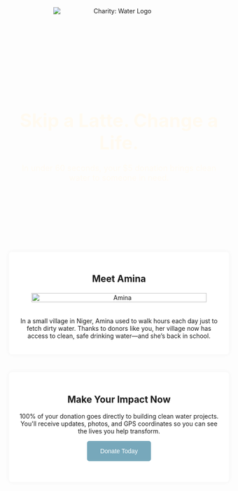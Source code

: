 <!DOCTYPE html>
<html lang="en">
<head>
  <meta charset="UTF-8" />
  <meta name="viewport" content="width=device-width, initial-scale=1.0" />
  <title>Charity: Water - Clean Water for All</title>
  <style>
    @import url('https://fonts.googleapis.com/css2?family=Proxima+Nova:wght@400;600&display=swap');

    body {
      font-family: 'Proxima Nova', sans-serif;
      margin: 0;
      padding: 0;
      line-height: 1.6;
      background-color: #cbccd1;
      color: #333;
      text-align: center;
    }
    .hero {
      background: url('https://cdn2.dropmarkusercontent.com/52043/f93e3e41ad73898b3bc58408a417cbb325d500dcd471c474780b90d280c110bf/preview/Malawi_2023_CG-9302.jpg?Expires=1751497916&Signature=e5jqQUj6LLn~SrNY7vPKM0fReZML8WfsZtM~tBzp9WIwp0YAmxYx88QbSVEuw2W8DMxgiZHwWwgCuEyFPJThUVZPtCYao3XKWY4ol4cIKrnZ95PlqXyMzeRbPJGDqVBXMdujHDhjPw4ekhtHTOKoffEhXUEQQfIe~6zAaS2WvfS-HaKOVZx4kX7cCkuJPuUouD8K1AEHCkMrzXonIufFUZ4PMlzkbpyUW6j0u2Cek6D8wqKdASaGm~W2ABpQPjkrJYktZs46i9uFToe3SP0pH5JsWTfsqZujLG94xA5kRf7c1~b8WDHq2Z~ckxfEl6PIXKn1RTZqvfisuA6rBHKINA__&Key-Pair-Id=APKAITQYWVEN757ZA4KQ') no-repeat center center/cover;
      color: #fffaf0;
      padding: 100px 20px;
      position: relative;
    }
    .hero::after {
      content: "";
      position: absolute;
      top: 0;
      left: 0;
      width: 100%;
      height: 100%;
      background-color: rgba(0, 0, 0, 0.5);
      z-index: 0;
    }
    .hero-content {
      position: relative;
      z-index: 1;
      max-width: 800px;
      margin: 0 auto;
      text-align: center;
      
    }
    .header-logo {
      max-width: 300px;
      margin-bottom: 40px;
      display: block;
      margin-left: auto;
      margin-right: auto;
      margin-bottom: auto;
      margin-top: auto;
    }
    .hero h1 {
      font-size: 3em;
      margin-bottom: 0.5em;
    }
    .hero p {
      font-size: 1.3em;
    }
    .story, .cta {
      max-width: 800px;
      margin: 40px auto;
      padding: 20px;
      background-color: white;
      border-radius: 8px;
      box-shadow: 0 0 10px rgba(0,0,0,0.05);
      text-align: center;
    }
    .impact-content {
      display: flex;
      flex-direction: column;
      align-items: center;
      gap: 20px;
      margin-top: 20px;
    }
    .impact-image {
      max-width: 400px;
      width: 100%;
      height: auto;
      border-radius: 0px;
      display: block;
      margin-left: auto;
      margin-right: auto;
    }
    .cta button {
      background-color: #77a8bb;
      color: white;
      border: none;
      padding: 15px 30px;
      font-size: 1em;
      border-radius: 5px;
      cursor: pointer;
      transition: background-color 0.3s ease;
      margin-bottom: 2em;
    }
    .cta button:hover {
      background-color: #528ea5;
    }
  </style>
</head>
<body>
  <header><img src="https://i.shgcdn.com/cb48338e-6d51-4a28-82e0-51dfdded6c43/-/format/auto/-/preview/3000x3000/-/quality/lighter/" alt="Charity: Water Logo" class="header-logo"></header> 

  <section class="hero">
    <div class="hero-content">
      <h1>Skip a Latte. Change a Life.</h1>
      <p>In under 60 seconds, your $5 donation brings clean water to someone in need.</p>
    </div>
  </section>

  <section class="story">
    <h2>Meet Amina</h2>
    <div class="impact-content">
      <img
        src="https://neverthirstwater.org/wp-content/uploads/2024/09/Screen_Shot_2022-06-06_at_2.28.31_PM-1024x526.png"
        alt="Amina"
        class="impact-image"
      >
      <p>In a small village in Niger, Amina used to walk hours each day just to fetch dirty water. Thanks to donors like you, her village now has access to clean, safe drinking water—and she’s back in school.</p>
    </div>
  </section>

  <section class="cta">
    <h2>Make Your Impact Now</h2>
    <p>100% of your donation goes directly to building clean water projects. You'll receive updates, photos, and GPS coordinates so you can see the lives you help transform.</p>
    <button>Donate Today</button>
  </section>

</body>
</html>
